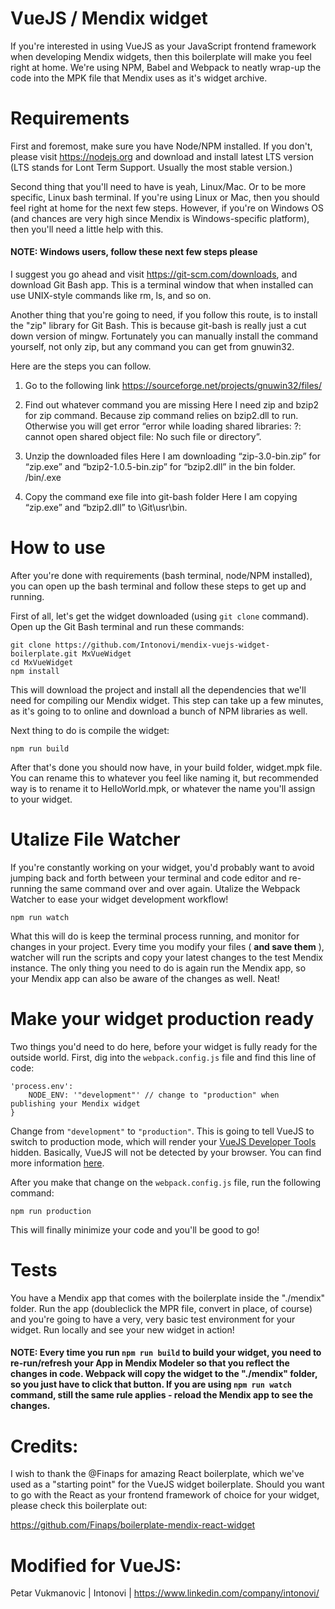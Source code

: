 # VueJS / Mendix widget

If you're interested in using VueJS as your JavaScript frontend framework when developing Mendix widgets, then this boilerplate will make you feel right at home. We're using NPM, Babel and Webpack to neatly wrap-up the code into the MPK file that Mendix uses as it's widget archive.

# Requirements

First and foremost, make sure you have Node/NPM installed. If you don't, please visit https://nodejs.org and download and install latest LTS version (LTS stands for Lont Term Support. Usually the most stable version.)

Second thing that you'll need to have is yeah, Linux/Mac. Or to be more specific, Linux bash terminal. If you're using Linux or Mac, then you should feel right at home for the next few steps. However, if you're on Windows OS (and chances are very high since Mendix is Windows-specific platform), then you'll need a little help with this.

#### NOTE: Windows users, follow these next few steps please

I suggest you go ahead and visit https://git-scm.com/downloads, and download Git Bash app. This is a terminal window that when installed can use UNIX-style commands like rm, ls, and so on.

Another thing that you're going to need, if you follow this route, is to install the "zip" library for Git Bash. This is because git-bash is really just a cut down version of mingw. Fortunately you can manually install the command yourself, not only zip, but any command you can get from gnuwin32.

Here are the steps you can follow.

1. Go to the following link
https://sourceforge.net/projects/gnuwin32/files/

2. Find out whatever command you are missing
Here I need zip and bzip2 for zip command. Because zip command relies on bzip2.dll to run. Otherwise you will get error “error while loading shared libraries: ?: cannot open shared object file: No such file or directory”.

3. Unzip the downloaded files
Here I am downloading “zip-3.0-bin.zip” for “zip.exe” and “bzip2-1.0.5-bin.zip” for “bzip2.dll” in the bin folder. <unzipped file>/bin/<command>.exe

4. Copy the command exe file into git-bash folder
Here I am copying “zip.exe” and “bzip2.dll” to <Program folder>\Git\usr\bin.

# How to use

After you're done with requirements (bash terminal, node/NPM installed), you can open up the bash terminal and follow these steps to get up and running.

First of all, let's get the widget downloaded (using `git clone` command). Open up the Git Bash terminal and run these commands:

```
git clone https://github.com/Intonovi/mendix-vuejs-widget-boilerplate.git MxVueWidget
cd MxVueWidget
npm install
```

This will download the project and install all the dependencies that we'll need for compiling our Mendix widget. This step can take up a few minutes, as it's going to to online and download a bunch of NPM libraries as well.

Next thing to do is compile the widget:

```
npm run build
```

After that's done you should now have, in your build folder, widget.mpk file. You can rename this to whatever you feel like naming it, but recommended way is to rename it to HelloWorld.mpk, or whatever the name you'll assign to your widget.

# Utalize File Watcher

If you're constantly working on your widget, you'd probably want to avoid jumping back and forth between your terminal and code editor and re-running the same command over and over again. Utalize the Webpack Watcher to ease your widget development workflow!

```
npm run watch
```

What this will do is keep the terminal process running, and monitor for changes in your project. Every time you modify your files ( **and save them** ), watcher will run the scripts and copy your latest changes to the test Mendix instance. The only thing you need to do is again run the Mendix app, so your Mendix app can also be aware of the changes as well. Neat!

# Make your widget production ready

Two things you'd need to do here, before your widget is fully ready for the outside world. First, dig into the `webpack.config.js` file and find this line of code:

```
'process.env':
    NODE_ENV: '"development"' // change to "production" when publishing your Mendix widget
}
```

Change from `"development"` to `"production"`. This is going to tell VueJS to switch to production mode, which will render your [VueJS Developer Tools](https://github.com/vuejs/vue-devtools) hidden. Basically, VueJS will not be detected by your browser. You can find more information [here](https://vuejs.org/v2/guide/deployment.html).

After you make that change on the `webpack.config.js` file, run the following command:

```
npm run production
```

This will finally minimize your code and you'll be good to go!

# Tests
You have a Mendix app that comes with the boilerplate inside the "./mendix" folder. Run the app (doubleclick the MPR file, convert in place, of course) and you're going to have a very, very basic test environment for your widget. Run locally and see your new widget in action!

#### NOTE: Every time you run `npm run build` to build your widget, you need to re-run/refresh your App in Mendix Modeler so that you reflect the changes in code. Webpack will copy the widget to the "./mendix" folder, so you just have to click that button. If you are using `npm run watch` command, still the same rule applies - reload the Mendix app to see the changes.

# Credits:
I wish to thank the @Finaps for amazing React boilerplate, which we've used as a "starting point" for the VueJS widget boilerplate. Should you want to go with the React as your frontend framework of choice for your widget, please check this boilerplate out:

https://github.com/Finaps/boilerplate-mendix-react-widget

# Modified for VueJS:
Petar Vukmanovic | Intonovi |
https://www.linkedin.com/company/intonovi/
